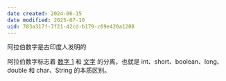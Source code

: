 ```yaml
---
date created: 2024-06-15
date modified: 2025-07-10
uid: 783a317f-7f21-42cd-b179-c69e420a1208
---
```


阿拉伯数字是古印度人发明的

<!-- more -->

阿拉伯数字标志着 [数字 1](数字%201.md) 和 [文字](2%20第二大脑/1%20宇宙概念树/人文社会科学/文明/文字.md) 的分离，也就是 int、short、boolean、long、double 和 char、String 的本质区别。

